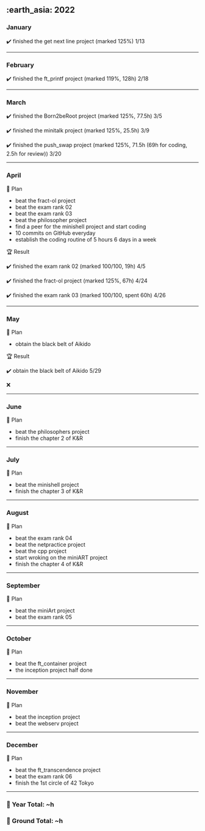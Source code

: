 <h2> :earth_asia: 2022 </h2>


<h3> January </h3>

:heavy_check_mark: finished the get next line project (marked 125%) 1/13

---

<h3> February </h3>

:heavy_check_mark: finished the ft_printf project (marked 119%, 128h) 2/18

---

<h3> March </h3>

:heavy_check_mark: finished the Born2beRoot project (marked 125%, 77.5h) 3/5

:heavy_check_mark: finished the minitalk project (marked 125%, 25.5h) 3/9

:heavy_check_mark: finished the push_swap project (marked 125%, 71.5h (69h for coding, 2.5h for review)) 3/20

---

<h3>  April </h3>


:dart: Plan
- beat the fract-ol project
- beat the exam rank 02
- beat the exam rank 03
- beat the philosopher project
- find a peer for the minishell project and start coding
- 10 commits on GitHub everyday
- establish the coding routine of 5 hours 6 days in a week

:trophy: Result

:heavy_check_mark: finished the exam rank 02 (marked 100/100, 19h) 4/5

:heavy_check_mark: finished the fract-ol project (marked 125%, 67h) 4/24

:heavy_check_mark: finished the exam rank 03 (marked 100/100, spent 60h) 4/26

---

<h3>  May </h3>

:dart: Plan
- obtain the black belt of Aikido

:trophy: Result

:heavy_check_mark: obtain the black belt of Aikido 5/29

:x:

---

<h3>  June </h3>

:dart: Plan
- beat the philosophers project
- finish the chapter 2 of K&R

---

<h3>  July </h3>

:dart: Plan
- beat the minishell project
- finish the chapter 3 of K&R

---

<h3>  August </h3>

:dart: Plan
- beat the exam rank 04
- beat the netpractice project 
- beat the cpp project 
- start wroking on the miniART project
- finish the chapter 4 of K&R
 
 ---
 
<h3> September </h3>

:dart: Plan
- beat the miniArt project
- beat the exam rank 05

---

<h3>  October </h3>

:dart: Plan
- beat the ft_container project
- the inception project half done

---

<h3>  November </h3>

:dart: Plan
- beat the inception project
- beat the webserv project

---

<h3> December </h3>

:dart: Plan
- beat the ft_transcendence project
- beat the exam rank 06
- finish the 1st circle of 42 Tokyo


---


<h3>📍 Year Total: ~h<br></h3>
<h3>📍 Ground Total: ~h</h3>
